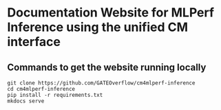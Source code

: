 # Documentation Website for MLPerf Inference using the unified CM interface

## Commands to get the website running locally
```
git clone https://github.com/GATEOverflow/cm4mlperf-inference
cd cm4mlperf-inference
pip install -r requirements.txt
mkdocs serve
```
